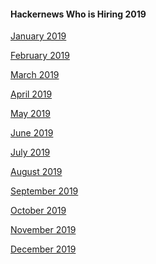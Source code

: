 #### Hackernews Who is Hiring 2019

[January 2019](https://news.ycombinator.com/item?id=18807017)

[February 2019](https://news.ycombinator.com/item?id=19055166)

[March 2019](https://news.ycombinator.com/item?id=19281834)

[April 2019](https://news.ycombinator.com/item?id=19543940)

[May 2019](https://news.ycombinator.com/item?id=19797594)

[June 2019](https://news.ycombinator.com/item?id=20083795)

[July 2019](https://news.ycombinator.com/item?id=20325925)

[August 2019](https://news.ycombinator.com/item?id=20584311)

[September 2019](https://news.ycombinator.com/item?id=20867123)

[October 2019](https://news.ycombinator.com/item?id=21126014)

[November 2019]()

[December 2019]()
